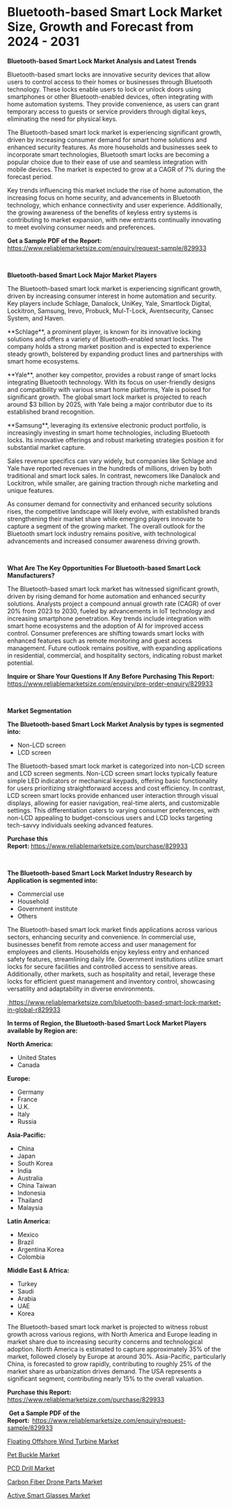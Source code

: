 <p><h1>Bluetooth-based Smart Lock Market Size, Growth and Forecast from 2024 - 2031</h1></p><p><strong>Bluetooth-based Smart Lock Market Analysis and Latest Trends</strong></p>
<p><p>Bluetooth-based smart locks are innovative security devices that allow users to control access to their homes or businesses through Bluetooth technology. These locks enable users to lock or unlock doors using smartphones or other Bluetooth-enabled devices, often integrating with home automation systems. They provide convenience, as users can grant temporary access to guests or service providers through digital keys, eliminating the need for physical keys.</p><p>The Bluetooth-based smart lock market is experiencing significant growth, driven by increasing consumer demand for smart home solutions and enhanced security features. As more households and businesses seek to incorporate smart technologies, Bluetooth smart locks are becoming a popular choice due to their ease of use and seamless integration with mobile devices. The market is expected to grow at a CAGR of 7% during the forecast period. </p><p>Key trends influencing this market include the rise of home automation, the increasing focus on home security, and advancements in Bluetooth technology, which enhance connectivity and user experience. Additionally, the growing awareness of the benefits of keyless entry systems is contributing to market expansion, with new entrants continually innovating to meet evolving consumer needs and preferences.</p></p>
<p><strong>Get a Sample PDF of the Report:&nbsp;</strong> <a href="https://www.reliablemarketsize.com/enquiry/request-sample/829933?utm_campaign=1133&utm_medium=2&utm_source=Github&utm_content=ia&utm_term=18122024&utm_id=bluetooth-based-smart-lock">https://www.reliablemarketsize.com/enquiry/request-sample/829933</a></p>
<p>&nbsp;</p>
<p><strong>Bluetooth-based Smart Lock Major Market Players</strong></p>
<p><p>The Bluetooth-based smart lock market is experiencing significant growth, driven by increasing consumer interest in home automation and security. Key players include Schlage, Danalock, UniKey, Yale, Smartlock Digital, Lockitron, Samsung, Irevo, Probuck, Mul-T-Lock, Aventsecurity, Cansec System, and Haven.</p><p>**Schlage**, a prominent player, is known for its innovative locking solutions and offers a variety of Bluetooth-enabled smart locks. The company holds a strong market position and is expected to experience steady growth, bolstered by expanding product lines and partnerships with smart home ecosystems. </p><p>**Yale**, another key competitor, provides a robust range of smart locks integrating Bluetooth technology. With its focus on user-friendly designs and compatibility with various smart home platforms, Yale is poised for significant growth. The global smart lock market is projected to reach around $3 billion by 2025, with Yale being a major contributor due to its established brand recognition.</p><p>**Samsung**, leveraging its extensive electronic product portfolio, is increasingly investing in smart home technologies, including Bluetooth locks. Its innovative offerings and robust marketing strategies position it for substantial market capture.</p><p>Sales revenue specifics can vary widely, but companies like Schlage and Yale have reported revenues in the hundreds of millions, driven by both traditional and smart lock sales. In contrast, newcomers like Danalock and Lockitron, while smaller, are gaining traction through niche marketing and unique features.</p><p>As consumer demand for connectivity and enhanced security solutions rises, the competitive landscape will likely evolve, with established brands strengthening their market share while emerging players innovate to capture a segment of the growing market. The overall outlook for the Bluetooth smart lock industry remains positive, with technological advancements and increased consumer awareness driving growth.</p></p>
<p>&nbsp;</p>
<p><strong>What Are The Key Opportunities For Bluetooth-based Smart Lock Manufacturers?</strong></p>
<p><p>The Bluetooth-based smart lock market has witnessed significant growth, driven by rising demand for home automation and enhanced security solutions. Analysts project a compound annual growth rate (CAGR) of over 20% from 2023 to 2030, fueled by advancements in IoT technology and increasing smartphone penetration. Key trends include integration with smart home ecosystems and the adoption of AI for improved access control. Consumer preferences are shifting towards smart locks with enhanced features such as remote monitoring and guest access management. Future outlook remains positive, with expanding applications in residential, commercial, and hospitality sectors, indicating robust market potential.</p></p>
<p><strong>Inquire or Share Your Questions If Any Before Purchasing This Report:</strong> <a href="https://www.reliablemarketsize.com/enquiry/pre-order-enquiry/829933?utm_campaign=1133&utm_medium=2&utm_source=Github&utm_content=ia&utm_term=18122024&utm_id=bluetooth-based-smart-lock">https://www.reliablemarketsize.com/enquiry/pre-order-enquiry/829933</a></p>
<p>&nbsp;</p>
<p><strong>Market Segmentation</strong></p>
<p><strong>The Bluetooth-based Smart Lock Market Analysis by types is segmented into:</strong></p>
<p><ul><li>Non-LCD screen</li><li>LCD screen</li></ul></p>
<p><p>The Bluetooth-based smart lock market is categorized into non-LCD screen and LCD screen segments. Non-LCD screen smart locks typically feature simple LED indicators or mechanical keypads, offering basic functionality for users prioritizing straightforward access and cost efficiency. In contrast, LCD screen smart locks provide enhanced user interaction through visual displays, allowing for easier navigation, real-time alerts, and customizable settings. This differentiation caters to varying consumer preferences, with non-LCD appealing to budget-conscious users and LCD locks targeting tech-savvy individuals seeking advanced features.</p></p>
<p><strong>Purchase this Report:&nbsp;</strong><a href="https://www.reliablemarketsize.com/purchase/829933?utm_campaign=1133&utm_medium=2&utm_source=Github&utm_content=ia&utm_term=18122024&utm_id=bluetooth-based-smart-lock">https://www.reliablemarketsize.com/purchase/829933</a></p>
<p>&nbsp;</p>
<p><strong>The Bluetooth-based Smart Lock Market Industry Research by Application is segmented into:</strong></p>
<p><ul><li>Commercial use</li><li>Household</li><li>Government institute</li><li>Others</li></ul></p>
<p><p>The Bluetooth-based smart lock market finds applications across various sectors, enhancing security and convenience. In commercial use, businesses benefit from remote access and user management for employees and clients. Households enjoy keyless entry and enhanced safety features, streamlining daily life. Government institutions utilize smart locks for secure facilities and controlled access to sensitive areas. Additionally, other markets, such as hospitality and retail, leverage these locks for efficient guest management and inventory control, showcasing versatility and adaptability in diverse environments.</p></p>
<p><a href="https://www.reliablemarketsize.com/bluetooth-based-smart-lock-market-in-global-r829933?utm_campaign=1133&utm_medium=2&utm_source=Github&utm_content=ia&utm_term=18122024&utm_id=bluetooth-based-smart-lock">&nbsp;https://www.reliablemarketsize.com/bluetooth-based-smart-lock-market-in-global-r829933</a></p>
<p><strong>In terms of Region, the Bluetooth-based Smart Lock Market Players available by Region are:</strong></p>
<p>
    <p> <strong> North America: </strong>
        <ul>
            <li>United States</li>
            <li>Canada</li>
        </ul>
        </p> 
    <p> <strong> Europe: </strong>
        <ul>
            <li>Germany</li>
            <li>France</li>
            <li>U.K.</li>
            <li>Italy</li>
            <li>Russia</li>
        </ul>
        </p> 
    <p> <strong> Asia-Pacific: </strong>
        <ul>
            <li>China</li>
            <li>Japan</li>
            <li>South Korea</li>
            <li>India</li>
            <li>Australia</li>
            <li>China Taiwan</li>
            <li>Indonesia</li>
            <li>Thailand</li>
            <li>Malaysia</li>
        </ul>
        </p> 
    <p> <strong> Latin America: </strong>
        <ul>
            <li>Mexico</li>
            <li>Brazil</li>
            <li>Argentina Korea</li>
            <li>Colombia</li>
        </ul>
        </p> 
    <p> <strong> Middle East & Africa: </strong>
        <ul>
            <li>Turkey</li>
            <li>Saudi</li>
            <li>Arabia</li>
            <li>UAE</li>
            <li>Korea</li>
        </ul>
    </p>
    </p>
<p><p>The Bluetooth-based smart lock market is projected to witness robust growth across various regions, with North America and Europe leading in market share due to increasing security concerns and technological adoption. North America is estimated to capture approximately 35% of the market, followed closely by Europe at around 30%. Asia-Pacific, particularly China, is forecasted to grow rapidly, contributing to roughly 25% of the market share as urbanization drives demand. The USA represents a significant segment, contributing nearly 15% to the overall valuation.</p></p>
<p><strong>Purchase this Report: </strong><a href="https://www.reliablemarketsize.com/purchase/829933?utm_campaign=1133&utm_medium=2&utm_source=Github&utm_content=ia&utm_term=18122024&utm_id=bluetooth-based-smart-lock">https://www.reliablemarketsize.com/purchase/829933</a></p>
<p>&nbsp;<strong>Get a Sample PDF of the Report:&nbsp;&nbsp;</strong><a href="https://www.reliablemarketsize.com/enquiry/request-sample/829933?utm_campaign=1133&utm_medium=2&utm_source=Github&utm_content=ia&utm_term=18122024&utm_id=bluetooth-based-smart-lock">https://www.reliablemarketsize.com/enquiry/request-sample/829933</a></p>
<p><strong></strong></p>
<p><p><a href="https://www.linkedin.com/pulse/floating-offshore-wind-turbine-market2024-2031-industry-rnicf?utm_campaign=1133&utm_medium=2&utm_source=Github&utm_content=ia&utm_term=18122024&utm_id=bluetooth-based-smart-lock">Floating Offshore Wind Turbine Market</a></p><p><a href="https://www.linkedin.com/pulse/pet-buckle-market-matrix-applications-types-cagr-growth-wzuef?utm_campaign=1133&utm_medium=2&utm_source=Github&utm_content=ia&utm_term=18122024&utm_id=bluetooth-based-smart-lock">Pet Buckle Market</a></p><p><a href="https://www.linkedin.com/pulse/market-size-growth-pcd-drill-markrt-upcoming-years-2024-81-vigkf?utm_campaign=1133&utm_medium=2&utm_source=Github&utm_content=ia&utm_term=18122024&utm_id=bluetooth-based-smart-lock">PCD Drill Market</a></p><p><a href="https://www.linkedin.com/pulse/carbon-fiber-drone-parts-market-size-industry-outlook-detailed-gpuff?utm_campaign=1133&utm_medium=2&utm_source=Github&utm_content=ia&utm_term=18122024&utm_id=bluetooth-based-smart-lock">Carbon Fiber Drone Parts Market</a></p><p><a href="https://github.com/WillieWoodard/Market-Research-Report-List-7/blob/main/active-smart-glasses-market.md?utm_campaign=1133&utm_medium=2&utm_source=Github&utm_content=ia&utm_term=18122024&utm_id=bluetooth-based-smart-lock">Active Smart Glasses Market</a></p></p>